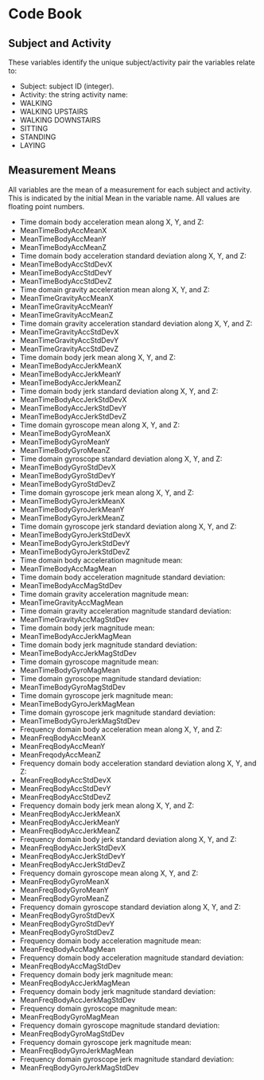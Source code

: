 # Code Book

## Subject and Activity

These variables identify the unique subject/activity pair the variables relate to:

 - Subject: subject ID (integer).
 - Activity: the string activity name:
  - WALKING
  - WALKING UPSTAIRS
  - WALKING DOWNSTAIRS
  - SITTING
  - STANDING
  - LAYING

## Measurement Means

All variables are the mean of a measurement for each subject and activity. This is indicated by the initial Mean in the variable name. All values are floating point numbers.

 - Time domain body acceleration mean along X, Y, and Z:
  - MeanTimeBodyAccMeanX
  - MeanTimeBodyAccMeanY
  - MeanTimeBodyAccMeanZ
 - Time domain body acceleration standard deviation along X, Y, and Z:
  - MeanTimeBodyAccStdDevX
  - MeanTimeBodyAccStdDevY
  - MeanTimeBodyAccStdDevZ
 - Time domain gravity acceleration mean along X, Y, and Z:
  - MeanTimeGravityAccMeanX
  - MeanTimeGravityAccMeanY
  - MeanTimeGravityAccMeanZ
 - Time domain gravity acceleration standard deviation along X, Y, and Z:
  - MeanTimeGravityAccStdDevX
  - MeanTimeGravityAccStdDevY
  - MeanTimeGravityAccStdDevZ
 - Time domain body jerk mean along X, Y, and Z:
  - MeanTimeBodyAccJerkMeanX
  - MeanTimeBodyAccJerkMeanY
  - MeanTimeBodyAccJerkMeanZ
 - Time domain body jerk standard deviation along X, Y, and Z:
  - MeanTimeBodyAccJerkStdDevX
  - MeanTimeBodyAccJerkStdDevY
  - MeanTimeBodyAccJerkStdDevZ
 - Time domain gyroscope mean along X, Y, and Z:
  - MeanTimeBodyGyroMeanX
  - MeanTimeBodyGyroMeanY
  - MeanTimeBodyGyroMeanZ
 - Time domain gyroscope standard deviation along X, Y, and Z:
  - MeanTimeBodyGyroStdDevX
  - MeanTimeBodyGyroStdDevY
  - MeanTimeBodyGyroStdDevZ
 - Time domain gyroscope jerk mean along X, Y, and Z:
  - MeanTimeBodyGyroJerkMeanX
  - MeanTimeBodyGyroJerkMeanY
  - MeanTimeBodyGyroJerkMeanZ
 - Time domain gyroscope jerk standard deviation along X, Y, and Z:
  - MeanTimeBodyGyroJerkStdDevX
  - MeanTimeBodyGyroJerkStdDevY
  - MeanTimeBodyGyroJerkStdDevZ
 - Time domain body acceleration magnitude mean:
  - MeanTimeBodyAccMagMean
 - Time domain body acceleration magnitude standard deviation:
  - MeanTimeBodyAccMagStdDev
 - Time domain gravity acceleration magnitude mean:
  - MeanTimeGravityAccMagMean
 - Time domain gravity acceleration magnitude standard deviation:
  - MeanTimeGravityAccMagStdDev
 - Time domain body jerk magnitude mean:
  - MeanTimeBodyAccJerkMagMean
 - Time domain body jerk magnitude standard deviation:
  - MeanTimeBodyAccJerkMagStdDev
 - Time domain gyroscope magnitude mean:
  - MeanTimeBodyGyroMagMean
 - Time domain gyroscope magnitude standard deviation:
  - MeanTimeBodyGyroMagStdDev
 - Time domain gyroscope jerk magnitude mean:
  - MeanTimeBodyGyroJerkMagMean
 - Time domain gyroscope jerk magnitude standard deviation:
  - MeanTimeBodyGyroJerkMagStdDev
 - Frequency domain body acceleration mean along X, Y, and Z:
  - MeanFreqBodyAccMeanX
  - MeanFreqBodyAccMeanY
  - MeanFreqodyAccMeanZ
 - Frequency domain body acceleration standard deviation along X, Y, and Z:
  - MeanFreqBodyAccStdDevX
  - MeanFreqBodyAccStdDevY
  - MeanFreqBodyAccStdDevZ
 - Frequency domain body jerk mean along X, Y, and Z:
  - MeanFreqBodyAccJerkMeanX
  - MeanFreqBodyAccJerkMeanY
  - MeanFreqBodyAccJerkMeanZ
 - Frequency domain body jerk standard deviation along X, Y, and Z:
  - MeanFreqBodyAccJerkStdDevX
  - MeanFreqBodyAccJerkStdDevY
  - MeanFreqBodyAccJerkStdDevZ
 - Frequency domain gyroscope mean along X, Y, and Z:
  - MeanFreqBodyGyroMeanX
  - MeanFreqBodyGyroMeanY
  - MeanFreqBodyGyroMeanZ
 - Frequency domain gyroscope standard deviation along X, Y, and Z:
  - MeanFreqBodyGyroStdDevX
  - MeanFreqBodyGyroStdDevY
  - MeanFreqBodyGyroStdDevZ
 - Frequency domain body acceleration magnitude mean:
  - MeanFreqBodyAccMagMean
 - Frequency domain body acceleration magnitude standard deviation:
  - MeanFreqBodyAccMagStdDev
 - Frequency domain body jerk magnitude mean:
  - MeanFreqBodyAccJerkMagMean
 - Frequency domain body jerk magnitude standard deviation:
  - MeanFreqBodyAccJerkMagStdDev
 - Frequency domain gyroscope magnitude mean:
  - MeanFreqBodyGyroMagMean
 - Frequency domain gyroscope magnitude standard deviation:
  - MeanFreqBodyGyroMagStdDev
 - Frequency domain gyroscope jerk magnitude mean:
  - MeanFreqBodyGyroJerkMagMean
 - Frequency domain gyroscope jerk magnitude standard deviation:
  - MeanFreqBodyGyroJerkMagStdDev
